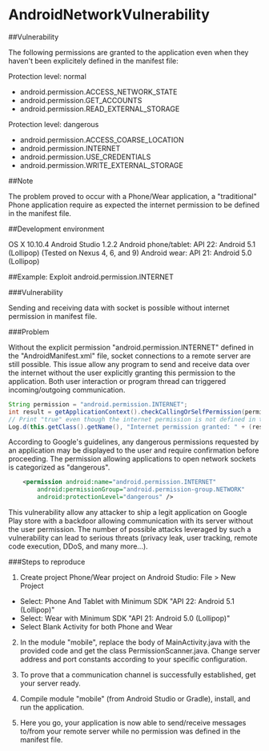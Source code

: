 # AndroidNetworkVulnerability

##Vulnerability

The following permissions are granted to the application even when they haven't been explicitely defined in the manifest file:

Protection level: normal
- android.permission.ACCESS_NETWORK_STATE
- android.permission.GET_ACCOUNTS
- android.permission.READ_EXTERNAL_STORAGE

Protection level: dangerous
- android.permission.ACCESS_COARSE_LOCATION
- android.permission.INTERNET
- android.permission.USE_CREDENTIALS
- android.permission.WRITE_EXTERNAL_STORAGE

##Note

The problem proved to occur with a Phone/Wear application, a "traditional" Phone application require as expected the internet permission to be defined in the manifest file.

##Development environment

OS X 10.10.4
Android Studio 1.2.2
Android phone/tablet: API 22: Android 5.1 (Lollipop) (Tested on Nexus 4, 6, and 9)
Android wear: API 21: Android 5.0 (Lollipop)

##Example: Exploit android.permission.INTERNET

###Vulnerability

Sending and receiving data with socket is possible without internet permission in manifest file.

###Problem

Without the explicit permission "android.permission.INTERNET" defined in the "AndroidManifest.xml" file, socket connections to a remote server are still possible. This issue allow any program to send and receive data over the internet without the user explicitly granting this permission to the application. Both user interaction or program thread can triggered incoming/outgoing communication.

```java
String permission = "android.permission.INTERNET";
int result = getApplicationContext().checkCallingOrSelfPermission(permission);
// Print "true" even though the internet permission is not defined in the manifest file
Log.d(this.getClass().getName(), "Internet permission granted: " + (result == PackageManager.PERMISSION_GRANTED));
```

According to Google's guidelines, any dangerous permissions requested by an application may be displayed to the user and require confirmation before proceeding. The permission allowing applications to open network sockets is categorized as "dangerous".

```xml
	<permission android:name="android.permission.INTERNET"
        android:permissionGroup="android.permission-group.NETWORK"
        android:protectionLevel="dangerous" />
```

This vulnerability allow any attacker to ship a legit application on Google Play store with a backdoor allowing communication with its server without the user permission. The number of possible attacks leveraged by such a vulnerability can lead to serious threats (privacy leak, user tracking, remote code execution, DDoS, and many more...).

###Steps to reproduce

1) Create project Phone/Wear project on Android Studio:
File > New Project
- Select: Phone And Tablet with Minimum SDK "API 22: Android 5.1 (Lollipop)"
- Select: Wear with Minimum SDK "API 21: Android 5.0 (Lollipop)"
- Select Blank Activity for both Phone and Wear

2) In the module "mobile", replace the body of MainActivity.java with the provided code and get the class PermissionScanner.java.
Change server address and port constants according to your specific configuration.

3) To prove that a communication channel is successfully established, get your server ready.

4) Compile module "mobile" (from Android Studio or Gradle), install, and run the application.

5) Here you go, your application is now able to send/receive messages to/from your remote server while no permission was defined in the manifest file.
